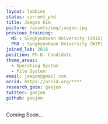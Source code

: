 ```yaml
---
layout: labbies
status: current_phd
title: Jaegon Kim
picture: /assets/img/jaegon.jpg
previous_training:
  MS : Sungkyunkwan University (2015)
  PhD : Sungkyunkwan University (WIP)
joined_lab: 2016
position: Ph.D. Candidate
theme_areas:
  - Operating System
  - File System
email: jaegon@gmail.com
orcid: https://orcid.org/****
research_gate: gaejon
twitter: gaejon
github: gaejon
---
```


Coming Soon...
